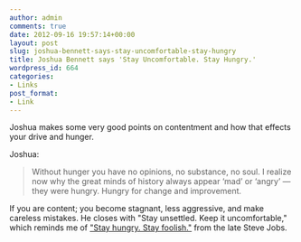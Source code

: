 ```yaml
---
author: admin
comments: true
date: 2012-09-16 19:57:14+00:00
layout: post
slug: joshua-bennett-says-stay-uncomfortable-stay-hungry
title: Joshua Bennett says 'Stay Uncomfortable. Stay Hungry.'
wordpress_id: 664
categories:
- Links
post_format:
- Link
---
```


Joshua makes some very good points on contentment and how that effects your drive and hunger.





Joshua:





> 
  
> 
> Without hunger you have no opinions, no substance, no soul. I realize now why the great minds of history always appear ‘mad’ or ‘angry’ — they were hungry. Hungry for change and improvement.
> 
> 






If you are content; you become stagnant, less aggressive, and make careless mistakes. He closes with "Stay unsettled. Keep it uncomfortable," which reminds me of ["Stay hungry. Stay foolish."](http://www.washingtonpost.com/blogs/answer-sheet/post/steve-jobs-told-students-stay-hungry-stay-foolish/2011/10/05/gIQA1qVjOL_blog.html) from the late Steve Jobs.



